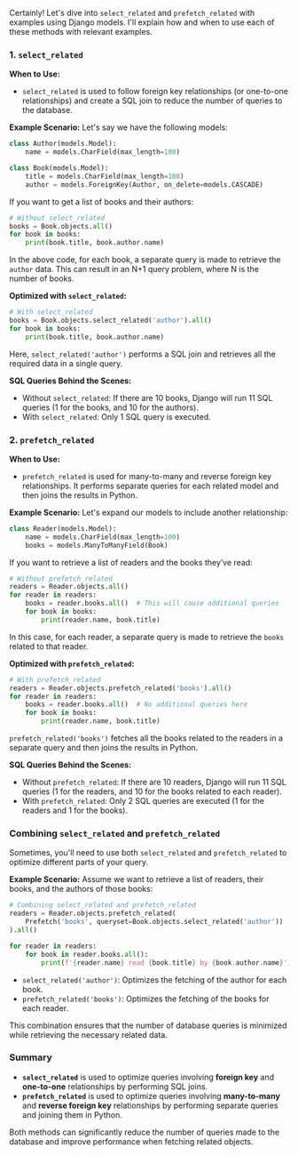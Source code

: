 Certainly! Let's dive into `select_related` and `prefetch_related` with examples using Django models. I'll explain how and when to use each of these methods with relevant examples.

### **1. `select_related`**

**When to Use:**
- `select_related` is used to follow foreign key relationships (or one-to-one relationships) and create a SQL join to reduce the number of queries to the database.

**Example Scenario:**
Let's say we have the following models:

```python
class Author(models.Model):
    name = models.CharField(max_length=100)

class Book(models.Model):
    title = models.CharField(max_length=100)
    author = models.ForeignKey(Author, on_delete=models.CASCADE)
```

If you want to get a list of books and their authors:

```python
# Without select_related
books = Book.objects.all()
for book in books:
    print(book.title, book.author.name)
```

In the above code, for each book, a separate query is made to retrieve the `author` data. This can result in an N+1 query problem, where N is the number of books.

**Optimized with `select_related`:**

```python
# With select_related
books = Book.objects.select_related('author').all()
for book in books:
    print(book.title, book.author.name)
```

Here, `select_related('author')` performs a SQL join and retrieves all the required data in a single query.

**SQL Queries Behind the Scenes:**
- Without `select_related`: If there are 10 books, Django will run 11 SQL queries (1 for the books, and 10 for the authors).
- With `select_related`: Only 1 SQL query is executed.

### **2. `prefetch_related`**

**When to Use:**
- `prefetch_related` is used for many-to-many and reverse foreign key relationships. It performs separate queries for each related model and then joins the results in Python.

**Example Scenario:**
Let's expand our models to include another relationship:

```python
class Reader(models.Model):
    name = models.CharField(max_length=100)
    books = models.ManyToManyField(Book)
```

If you want to retrieve a list of readers and the books they’ve read:

```python
# Without prefetch_related
readers = Reader.objects.all()
for reader in readers:
    books = reader.books.all()  # This will cause additional queries
    for book in books:
        print(reader.name, book.title)
```

In this case, for each reader, a separate query is made to retrieve the `books` related to that reader.

**Optimized with `prefetch_related`:**

```python
# With prefetch_related
readers = Reader.objects.prefetch_related('books').all()
for reader in readers:
    books = reader.books.all()  # No additional queries here
    for book in books:
        print(reader.name, book.title)
```

`prefetch_related('books')` fetches all the books related to the readers in a separate query and then joins the results in Python.

**SQL Queries Behind the Scenes:**
- Without `prefetch_related`: If there are 10 readers, Django will run 11 SQL queries (1 for the readers, and 10 for the books related to each reader).
- With `prefetch_related`: Only 2 SQL queries are executed (1 for the readers and 1 for the books).

### **Combining `select_related` and `prefetch_related`**

Sometimes, you'll need to use both `select_related` and `prefetch_related` to optimize different parts of your query.

**Example Scenario:**
Assume we want to retrieve a list of readers, their books, and the authors of those books:

```python
# Combining select_related and prefetch_related
readers = Reader.objects.prefetch_related(
    Prefetch('books', queryset=Book.objects.select_related('author'))
).all()

for reader in readers:
    for book in reader.books.all():
        print(f'{reader.name} read {book.title} by {book.author.name}')
```

- `select_related('author')`: Optimizes the fetching of the author for each book.
- `prefetch_related('books')`: Optimizes the fetching of the books for each reader.

This combination ensures that the number of database queries is minimized while retrieving the necessary related data.

### **Summary**

- **`select_related`** is used to optimize queries involving **foreign key** and **one-to-one** relationships by performing SQL joins.
- **`prefetch_related`** is used to optimize queries involving **many-to-many** and **reverse foreign key** relationships by performing separate queries and joining them in Python.

Both methods can significantly reduce the number of queries made to the database and improve performance when fetching related objects.